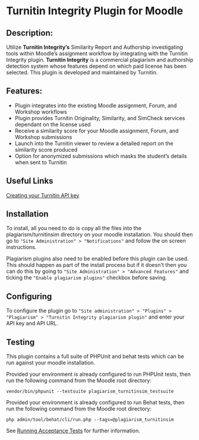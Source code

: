 Turnitin Integrity Plugin for Moodle
=

Description:
-
Utilize **Turnitin Integrity’s** Similarity Report and Authorship investigating tools within Moodle’s assignment workflow by integrating with the Turnitin Integrity plugin. **Turnitin Integrity** is a commercial plagiarism and authorship detection system whose features depend on which paid license has been selected. This plugin is developed and maintained by Turnitin.

Features:
-
- Plugin integrates into the existing Moodle assignment, Forum, and Workshop workflows
- Plugin provides Turnitin Originality, Similarity, and SimCheck services dependant on the license used
- Receive a similarity score for your Moodle assignment, Forum, and Workshop submissions
- Launch into the Turnitin viewer to review a detailed report on the similarity score produced
- Option for anonymized submissions which masks the student’s details when sent to Turnitin

Useful Links
-
[Creating your Turnitin API key](https://help.turnitin.com/simcheck/integrations/moodle/administrator/account-basics/creating-an-API-key.htm)

Installation
-

To install, all you need to do is copy all the files into the plagiarism/turnitinsim directory on your moodle installation. You should then go to `"Site Administration" > "Notifications"` and follow the on screen instructions.

Plagiarism plugins also need to be enabled before this plugin can be used. This should happen as part of the install process but if it doesn't then you can do this by going to `"Site Administration" > "Advanced Features"` and ticking the `"Enable plagiarism plugins"` checkbox before saving.

Configuring
-
To configure the plugin go to `"Site administration" > "Plugins" > "Plagiarism" > "Turnitin Integrity plagiarism plugin"` and enter your API key and API URL.

Testing
-
This plugin contains a full suite of PHPUnit and behat tests which can be run against your moodle installation. 

Provided your environment is already configured to run PHPUnit tests, then run the following command from the Moodle root directory:  

`vendor/bin/phpunit --testsuite plagiarism_turnitinsim_testsuite`

Provided your environment is already configured to run Behat tests, then run the following command from the Moodle root directory:

`php admin/tool/behat/cli/run.php --tags=@plagiarism_turnitinsim`

See [Running Acceptance Tests](https://docs.moodle.org/dev/Running_acceptance_test) for further information.